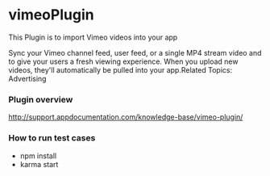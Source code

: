 # vimeoPlugin  
This Plugin is to import Vimeo videos into your app

Sync your Vimeo channel feed, user feed, or a single MP4 stream video and to give your users a fresh viewing experience. When you upload new videos, they'll automatically be pulled into your app.Related Topics:  Advertising

### Plugin overview
http://support.appdocumentation.com/knowledge-base/vimeo-plugin/

### How to run test cases
- npm install
- karma start
